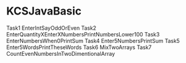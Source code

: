 # KCSJavaBasic

Task1 EnterIntSayOddOrEven
Task2 EnterQuantityXEnterXNumbersPrintNumbersLower100
Task3 EnterNumbersWhen0PrintSum
Task4 Enter5NumbersPrintSum
Task5 Enter5WordsPrintTheseWords
Task6 MixTwoArrays
Task7 CountEvenNumbersInTwoDimentionalArray
